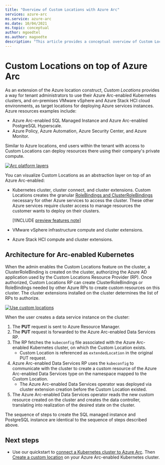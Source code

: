 ```yaml
---
title: "Overview of Custom Locations with Azure Arc"
services: azure-arc
ms.service: azure-arc
ms.date: 10/04/2021
ms.topic: conceptual
author: mgoedtel
ms.author: magoedte
description: "This article provides a conceptual overview of Custom Locations capability of Azure Arc"
---
```


# Custom Locations on top of Azure Arc

As an extension of the Azure location construct, *Custom Locations* provides a way for tenant administrators to use their Azure Arc-enabled Kubernetes clusters, and on-premises VMware vSphere and Azure Stack HCI cloud environments, as target locations for deploying Azure services instances. Azure resources examples include:

* Azure Arc-enabled SQL Managed Instance and Azure Arc-enabled PostgreSQL Hyperscale.
* Azure Policy, Azure Automation, Azure Security Center, and Azure Monitor.

Similar to Azure locations, end users within the tenant with access to Custom Locations can deploy resources there using their company's private compute.

[ ![Arc platform layers](./media/conceptual-arc-platform-layers.png) ](./media/conceptual-arc-platform-layers.png#lightbox)

You can visualize Custom Locations as an abstraction layer on top of an Azure Arc-enabled:

* Kubernetes cluster, cluster connect, and cluster extensions. Custom Locations creates the granular [RoleBindings and ClusterRoleBindings](https://kubernetes.io/docs/reference/access-authn-authz/rbac/#rolebinding-and-clusterrolebinding) necessary for other Azure services to access the cluster. These other Azure services require cluster access to manage resources the customer wants to deploy on their clusters.

   [!INCLUDE [preview features note](./includes/preview/preview-callout.md)]

* VMware vSphere infrastructure compute and cluster extensions.

* Azure Stack HCI compute and cluster extensions.

## Architecture for Arc-enabled Kubernetes

When the admin enables the Custom Locations feature on the cluster, a ClusterRoleBinding is created on the cluster, authorizing the Azure AD application used by the Custom Locations Resource Provider (RP). Once authorized, Custom Locations RP can create ClusterRoleBindings or RoleBindings needed by other Azure RPs to create custom resources on this cluster. The cluster extensions installed on the cluster determines the list of RPs to authorize.

[ ![Use custom locations](./media/conceptual-custom-locations-usage.png) ](./media/conceptual-custom-locations-usage.png#lightbox)

When the user creates a data service instance on the cluster:
1. The **PUT** request is sent to Azure Resource Manager.
1. The **PUT** request is forwarded to the Azure Arc-enabled Data Services RP.
1. The RP fetches the `kubeconfig` file associated with the Azure Arc-enabled Kubernetes cluster, on which the Custom Location exists.
   * Custom Location is referenced as `extendedLocation` in the original PUT request.
1. Azure Arc-enabled Data Services RP uses the `kubeconfig` to communicate with the cluster to create a custom resource of the Azure Arc-enabled Data Services type on the namespace mapped to the Custom Location.
   * The Azure Arc-enabled Data Services operator was deployed via cluster extension creation before the Custom Location existed.
1. The Azure Arc-enabled Data Services operator reads the new custom resource created on the cluster and creates the data controller, translating into realization of the desired state on the cluster.

The sequence of steps to create the SQL managed instance and PostgreSQL instance are identical to the sequence of steps described above.

## Next steps

* Use our quickstart to [connect a Kubernetes cluster to Azure Arc](./quickstart-connect-cluster.md). Then [Create a custom location](./custom-locations.md) on your Azure Arc-enabled Kubernetes cluster.
